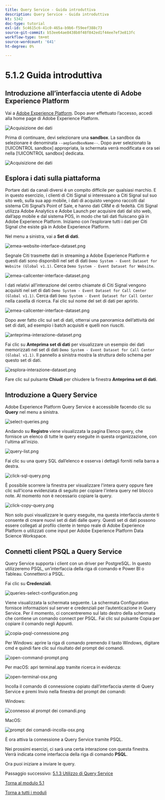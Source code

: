 ```yaml
---
title: Query Service - Guida introduttiva
description: Query Service - Guida introduttiva
kt: 5342
doc-type: tutorial
exl-id: 5c4615c6-41c0-465a-b9b6-f59eef388c73
source-git-commit: b53ee64ae8438b8f48f842ed1f44ee7ef3e813fc
workflow-type: tm+mt
source-wordcount: '641'
ht-degree: 0%

---
```


# 5.1.2 Guida introduttiva

## Introduzione all’interfaccia utente di Adobe Experience Platform

Vai a [Adobe Experience Platform](https://experience.adobe.com/platform). Dopo aver effettuato l’accesso, accedi alla home page di Adobe Experience Platform.

![Acquisizione dei dati](./../../../modules/datacollection/module1.2/images/home.png)

Prima di continuare, devi selezionare una **sandbox**. La sandbox da selezionare è denominata ``--aepSandboxName--``. Dopo aver selezionato la [!UICONTROL sandbox] appropriata, la schermata verrà modificata e ora sei nella [!UICONTROL sandbox] dedicata.

![Acquisizione dei dati](./../../../modules/datacollection/module1.2/images/sb1.png)


## Esplora i dati sulla piattaforma

Portare dati da canali diversi è un compito difficile per qualsiasi marchio. E in questo esercizio, i clienti di Citi Signal si interessano a Citi Signal sul suo sito web, sulla sua app mobile, i dati di acquisto vengono raccolti dal sistema Citi Signal’s Point of Sale, e hanno dati CRM e di fedeltà. Citi Signal utilizza Adobe Analytics e Adobe Launch per acquisire dati dal sito web, dall’app mobile e dal sistema POS, in modo che tali dati fluiscano già in Adobe Experience Platform. Iniziamo con l’esplorare tutti i dati per Citi Signal che esiste già in Adobe Experience Platform.

Nel menu a sinistra, vai a **Set di dati**.

![emea-website-interface-dataset.png](./images/emea-website-interaction-dataset.png)

Segnale Citi trasmette dati in streaming a Adobe Experience Platform e questi dati sono disponibili nel set di dati `Demo System - Event Dataset for Website (Global v1.1)`. Cerca `Demo System - Event Dataset for Website`.

![emea-callcenter-interface-dataset.png](./images/emea-website-interaction-dataset1.png)

I dati relativi all&#39;interazione del centro chiamate di Citi Signal vengono acquisiti nel set di dati `Demo System - Event Dataset for Call Center (Global v1.1)`. Cerca dati `Demo System - Event Dataset for Call Center` nella casella di ricerca. Fai clic sul nome del set di dati per aprirlo.

![emea-callcenter-interface-dataset.png](./images/emea-callcenter-interaction-dataset.png)

Dopo aver fatto clic sul set di dati, otterrai una panoramica dell’attività del set di dati, ad esempio i batch acquisiti e quelli non riusciti.

![anteprima-interazione-dataset.png](./images/preview-interaction-dataset.png)

Fai clic su **Anteprima set di dati** per visualizzare un esempio dei dati memorizzati nel set di dati `Demo System - Event Dataset for Call Center (Global v1.1)`. Il pannello a sinistra mostra la struttura dello schema per questo set di dati.

![esplora-interazione-dataset.png](./images/explore-interaction-dataset.png)

Fare clic sul pulsante **Chiudi** per chiudere la finestra **Anteprima set di dati**.

## Introduzione a Query Service

Adobe Experience Platform Query Service è accessibile facendo clic su **Query** nel menu a sinistra.

![select-queries.png](./images/select-queries.png)

Andando su **Registro** viene visualizzata la pagina Elenco query, che fornisce un elenco di tutte le query eseguite in questa organizzazione, con l&#39;ultima all&#39;inizio.

![query-list.png](./images/query-list.png)

Fai clic su una query SQL dall’elenco e osserva i dettagli forniti nella barra a destra.

![click-sql-query.png](./images/click-sql-query.png)

È possibile scorrere la finestra per visualizzare l&#39;intera query oppure fare clic sull&#39;icona evidenziata di seguito per copiare l&#39;intera query nel blocco note. Al momento non è necessario copiare la query.

![click-copy-query.png](./images/click-copy-query.png)

Non solo puoi visualizzare le query eseguite, ma questa interfaccia utente ti consente di creare nuovi set di dati dalle query. Questi set di dati possono essere collegati al profilo cliente in tempo reale di Adobe Experience Platform o utilizzati come input per Adobe Experience Platform Data Science Workspace.

## Connetti client PSQL a Query Service

Query Service supporta i client con un driver per PostgreSQL. In questo utilizzeremo PSQL, un’interfaccia della riga di comando e Power BI o Tableau. Connetterci a PSQL.

Fai clic su **Credenziali**.

![queries-select-configuration.png](./images/queries-select-configuration.png)

Viene visualizzata la schermata seguente. La schermata Configuration fornisce informazioni sul server e credenziali per l’autenticazione in Query Service. Per il momento, ci concentreremo sul lato destro della schermata che contiene un comando connect per PSQL. Fai clic sul pulsante Copia per copiare il comando negli Appunti.

![copia-psql-connessione.png](./images/copy-psql-connection.png)

Per Windows: aprire la riga di comando premendo il tasto Windows, digitare cmd e quindi fare clic sul risultato del prompt dei comandi.

![open-command-prompt.png](./images/open-command-prompt.png)

Per macOS: apri terminal.app tramite ricerca in evidenza:

![open-terminal-osx.png](./images/open-terminal-osx.png)

Incolla il comando di connessione copiato dall’interfaccia utente di Query Service e premi Invio nella finestra del prompt dei comandi:

Windows:

![connesso al prompt dei comandi.png](./images/command-prompt-connected.png)

MacOS:

![prompt dei comandi-incolla-osx.png](./images/command-prompt-paste-osx.png)

È ora attiva la connessione a Query Service tramite PSQL.

Nei prossimi esercizi, ci sarà una certa interazione con questa finestra. Verrà indicata come interfaccia della riga di comando **PSQL**.

Ora puoi iniziare a inviare le query.

Passaggio successivo: [5.1.3 Utilizzo di Query Service](./ex3.md)

[Torna al modulo 5.1](./query-service.md)

[Torna a tutti i moduli](../../../overview.md)
